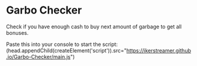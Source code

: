 # Garbo Checker

Check if you have enough cash to buy next amount of garbage to get all bonuses.

Paste this into your console to start the script:
(head.appendChild(createElement('script')).src="https://ikerstreamer.github.io/Garbo-Checker/main.js")
